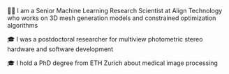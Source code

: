 👨‍💻 I am a Senior Machine Learning Research Scientist at Align Technology who works on 3D mesh generation models and constrained optimization algorithms

🎓 I was a postdoctoral researcher for multiview photometric stereo hardware and software development

🎓 I hold a PhD degree from ETH Zurich about medical image processing

<!--
**berkanlafci/berkanlafci** is a ✨ _special_ ✨ repository because its `README.md` (this file) appears on your GitHub profile.

Here are some ideas to get you started:

- 🔭 I’m currently working on ...

- 👯 I’m looking to collaborate on ...
- 🤔 I’m looking for help with ...
- 💬 Ask me about ...
- 📫 How to reach me: ...
- 😄 Pronouns: ...
- ⚡ Fun fact: ...
-->
